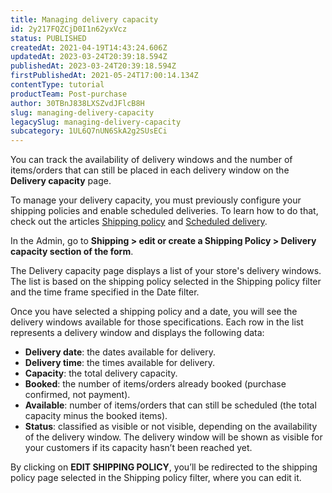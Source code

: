 ```yaml
---
title: Managing delivery capacity
id: 2y217FQZCjD0I1n62yxVcz
status: PUBLISHED
createdAt: 2021-04-19T14:43:24.606Z
updatedAt: 2023-03-24T20:39:18.594Z
publishedAt: 2023-03-24T20:39:18.594Z
firstPublishedAt: 2021-05-24T17:00:14.134Z
contentType: tutorial
productTeam: Post-purchase
author: 30TBnJ838LXSZvdJFlcB8H
slug: managing-delivery-capacity
legacySlug: managing-delivery-capacity
subcategory: 1UL6Q7nUN6SkA2g2SUsECi
---
```


You can track the availability of delivery windows and the number of items/orders that can still be placed in each delivery window on the **Delivery capacity** page.

<div class="alert alert-warning"> 
To manage your delivery capacity, you must previously configure your shipping policies and enable scheduled deliveries. To learn how to do that, check out the articles <a href="https://help.vtex.com/en/tutorial/politica-de-envio--tutorials_140">Shipping policy</a> and <a href="https://help.vtex.com/en/tutorial/entrega-agendada--22g3HAVCGLFiU7xugShOBi">Scheduled delivery</a>.
</div>

In the Admin, go to **Shipping > edit or create a Shipping Policy > Delivery capacity section of the form**.

The Delivery capacity page displays a list of your store's delivery windows. The list is based on the shipping policy selected in the Shipping policy filter and the time frame specified in the Date filter.

Once you have selected a shipping policy and a date, you will see the delivery windows available for those specifications. Each row in the list represents a delivery window and displays the following data:

*   **Delivery date**: the dates available for delivery.
*   **Delivery time**: the times available for delivery.
*   **Capacity**: the total delivery capacity.
*   **Booked**: the number of items/orders already booked (purchase confirmed, not payment).
*   **Available**: number of items/orders that can still be scheduled (the total capacity minus the booked items).
*   **Status**: classified as visible or not visible, depending on the availability of the delivery window. The delivery window will be shown as visible for your customers if its capacity hasn’t been reached yet.

<div class="alert alert-warning"> 
By clicking on <b>EDIT SHIPPING POLICY</b>, you’ll be redirected to the shipping policy page selected in the Shipping policy filter, where you can edit it.
</div>
